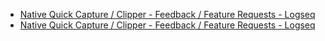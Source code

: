 - [Native Quick Capture / Clipper - Feedback / Feature Requests - Logseq](https://discuss.logseq.com/t/native-quick-capture-clipper/4037/6)
- [Native Quick Capture / Clipper - Feedback / Feature Requests - Logseq](https://discuss.logseq.com/t/native-quick-capture-clipper/4037/6)